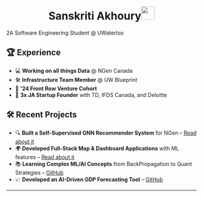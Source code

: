 <h1 align="center"><b>Sanskriti Akhoury</b><img src="https://media.giphy.com/media/hvRJCLFzcasrR4ia7z/giphy.gif" width="35"></h1>
<!--  -->

2A Software Engineering Student @ UWaterloo

## 🏆 Experience
<!--  -->
- 💻 **Working on all things Data** @ NGen Canada
- 🛠️ **Infrastructure Team Member** @ UW Blueprint
- 🚀 **'24 Front Row Venture Cohort**
- 🎉 **3x JA Startup Founder** with TD, IFDS Canada, and Deloitte

## 🛠️ Recent Projects
<!--  -->
- 🔍 **Built a Self-Supervised GNN Recommender System** for NGen – [Read about it](https://medium.com/red-buffer/implementation-and-understanding-of-graph-neural-networks-gnn-54084c8a0e24)
- 🌍 **Developed Full-Stack Map & Dashboard Applications** with ML features – [Read about it](#)
- 📚 **Learning Complex ML/AI Concepts** from BackPropagation to Quant Strategies – [GitHub](#)
- 📈 **Developed an AI-Driven GDP Forecasting Tool** – [GitHub](#)

---
